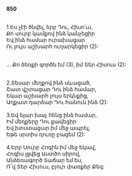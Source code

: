 **850**

\
1.Ես չէի ծնվել, երբ Դու, Հիսո՛ւս,\
Քո սուրբ կամքով ինձ կանչեցիր\
Եվ ինձ համար ուրախացար\
Ու լույս աշխարհ ուղարկեցիր (2):

\
 ... Քո ձեռքի գործն եմ (3), իմ Տեր Հիսուս (2):

\
2.Տեսար մեղքով ինձ սևացած,\
Շատ վշտացար Դու ինձ համար,\
Եկար աշխարհ լույս երկնքից,\
Աղքատ դարձար Դու հանուն ինձ (2):\
\
3.Եվ ելար խաչ հենց ինձ համար,\
Իմ մեղքերը Դու քավեցիր\
Եվ խոստացար իմ մեջ ապրել,\
Եթե սրտիս դուռը բացեմ (2):\
\
4.Երբ Սուրբ Հոգին իմ մեջ եկավ,\
Հոգիս լցվեց Աստծո սիրով,\
Անձեռագործ Տաճար եմ ես,\
Ո՜վ Տեր Հիսուս, բյուր փառքեր Քեզ:
